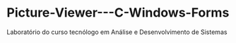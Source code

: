 # Picture-Viewer---C-Windows-Forms
Laboratório do curso tecnólogo em Análise e Desenvolvimento de Sistemas
